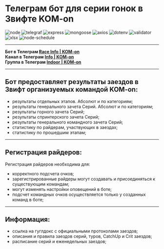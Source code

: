 # Телеграм бот для серии гонок в Звифте KOM-on

![node](https://img.shields.io/npm/v/node?color=017728&label=node&text=234)
![telegraf](https://img.shields.io/github/package-json/dependency-version/caH40/bot_komon_v2/telegraf?color=red)
![express](https://img.shields.io/github/package-json/dependency-version/caH40/bot_komon_v2/express?color=090909)
![mongoose](https://img.shields.io/github/package-json/dependency-version/caH40/bot_komon_v2/mongoose?color=800800)
![axios](https://img.shields.io/github/package-json/dependency-version/caH40/bot_komon_v2/axios?color=5A29E4)
![dotenv](https://img.shields.io/github/package-json/dependency-version/caH40/bot_komon_v2/dotenv?color=e0d500)
![validator](https://img.shields.io/github/package-json/dependency-version/caH40/bot_komon_v2/validator?color=gren)
![xlsx](https://img.shields.io/github/package-json/dependency-version/caH40/bot_komon_v2/xlsx?color=00af35)
![node-schedule](https://img.shields.io/github/package-json/dependency-version/caH40/bot_komon_v2/node-schedule?color=09ffff)

---

**Бот в Телеграм [Race Info | KOM-on](https://t.me/ZwiftRaceInfo_bot)**  
**Канал в Телеграм [Info | KOM-on](https://t.me/komon_race_info)**  
**Группа в Телеграм [Indoor | KOM-on](https://t.me/komon_zwift)**

---

## Бот предоставляет результаты заездов в Звифт организуемых командой KOM-on:

- результаты отдельных этапов. Абсолют и по категориям;
- результаты генерального зачета Серий. Абсолют и по категориям;
- результаты горного зачета Серий;
- результаты спринтерского зачета Серий;
- результаты генерального командного зачета Серий;
- статистику по райдерам, участвующих в заездах;
- статистику по прошедшим этапам;

---

## Регистрация райдеров:

Регистрация райдеров необходима для:

- корректного подсчета очков;
- зарегистрированные райдеры могут создавать и присоединяться к существующим командам;
- могут изменять настройки оповещений в боте;
- подсчет командных очков осуществляется только у созданных команд в боте;

---

## Информация:

- ссылка на гуглдокс с официальными протоколами заездов;
- описания и правила заездов серий, туров, CatchUp и Crit заездов;
- расписание серий и еженедельных заездов;
